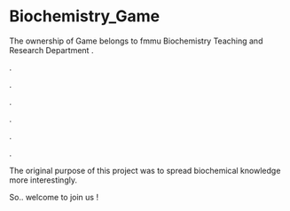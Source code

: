 # Biochemistry_Game
The ownership of Game belongs to fmmu Biochemistry Teaching and Research Department
.

.

.

.

.

.

.

The original purpose of this project was to spread biochemical knowledge more interestingly.

So.. welcome to join us !
